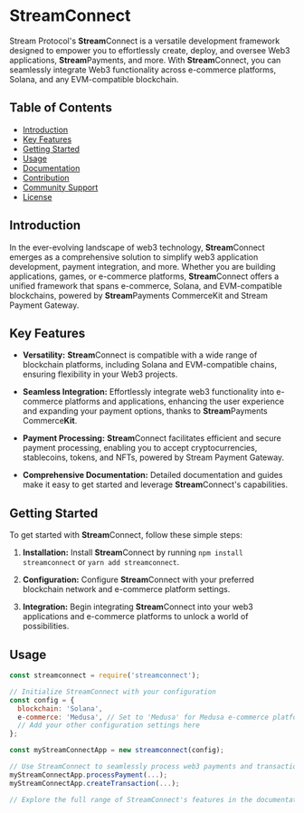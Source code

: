 # **Stream**Connect

Stream Protocol's **Stream**Connect is a versatile development framework designed to empower you to effortlessly create, deploy, and oversee Web3 applications, **Stream**Payments, and more. With **Stream**Connect, you can seamlessly integrate Web3 functionality across e-commerce platforms, Solana, and any EVM-compatible blockchain.

## Table of Contents

- [Introduction](#introduction)
- [Key Features](#key-features)
- [Getting Started](#getting-started)
- [Usage](#usage)
- [Documentation](#documentation)
- [Contribution](#contribution)
- [Community Support](#community-support)
- [License](#license)

## Introduction

In the ever-evolving landscape of web3 technology, **Stream**Connect emerges as a comprehensive solution to simplify web3 application development, payment integration, and more. Whether you are building applications, games, or e-commerce platforms, **Stream**Connect offers a unified framework that spans e-commerce, Solana, and EVM-compatible blockchains, powered by **Stream**Payments CommerceKit and Stream Payment Gateway.

## Key Features

- **Versatility:** **Stream**Connect is compatible with a wide range of blockchain platforms, including Solana and EVM-compatible chains, ensuring flexibility in your Web3 projects.

- **Seamless Integration:** Effortlessly integrate web3 functionality into e-commerce platforms and applications, enhancing the user experience and expanding your payment options, thanks to **Stream**Payments Commerce**Kit**.

- **Payment Processing:** **Stream**Connect facilitates efficient and secure payment processing, enabling you to accept cryptocurrencies, stablecoins, tokens, and NFTs, powered by Stream Payment Gateway.

- **Comprehensive Documentation:** Detailed documentation and guides make it easy to get started and leverage **Stream**Connect's capabilities.

## Getting Started

To get started with **Stream**Connect, follow these simple steps:

1. **Installation:** Install **Stream**Connect by running `npm install streamconnect` or `yarn add streamconnect`.

2. **Configuration:** Configure **Stream**Connect with your preferred blockchain network and e-commerce platform settings.

3. **Integration:** Begin integrating **Stream**Connect into your web3 applications and e-commerce platforms to unlock a world of possibilities.

## Usage

```javascript
const streamconnect = require('streamconnect');

// Initialize StreamConnect with your configuration
const config = {
  blockchain: 'Solana',
  e-commerce: 'Medusa', // Set to 'Medusa' for Medusa e-commerce platform
  // Add your other configuration settings here
};

const myStreamConnectApp = new streamconnect(config);

// Use StreamConnect to seamlessly process web3 payments and transactions
myStreamConnectApp.processPayment(...);
myStreamConnectApp.createTransaction(...);

// Explore the full range of StreamConnect's features in the documentation.
